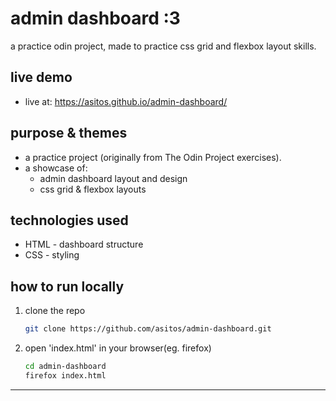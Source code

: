 # admin dashboard :3

a practice odin project, made to practice css grid and flexbox layout skills.


## live demo

- live at: https://asitos.github.io/admin-dashboard/  

## purpose & themes
- a practice project (originally from The Odin Project exercises).
- a showcase of:
    - admin dashboard layout and design
    - css grid & flexbox layouts


## technologies used
- HTML - dashboard structure
- CSS - styling

## how to run locally
1. clone the repo  

    ```bash
   git clone https://github.com/asitos/admin-dashboard.git
   ```

2. open 'index.html' in your browser(eg. firefox)
    ```bash
    cd admin-dashboard
    firefox index.html
    ```
---


